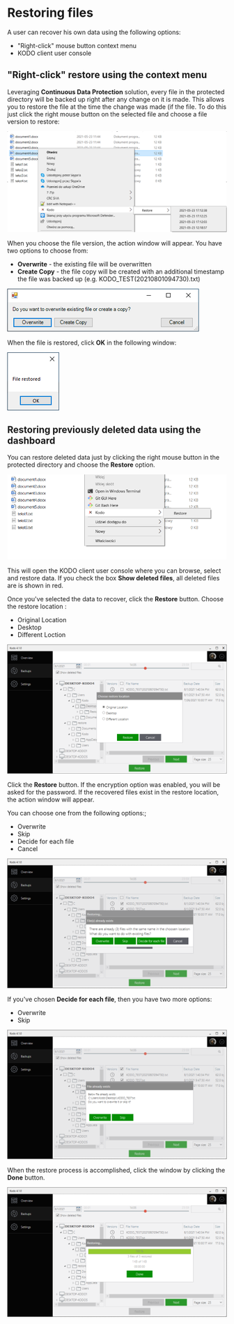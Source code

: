 # Restoring files

A user can recover his own data using the following options:

* "Right-click" mouse button context menu
* KODO client user console

## "Right-click" restore using the context menu

Leveraging **Continuous Data Protection** solution, every file in the protected directory will be backed up right after any change on it is made. This allows you to restore the file at the time the change was made \(if the file. To do this just click the right mouse button on the selected file and choose a file version to restore:

![](../../.gitbook/assets/rmbrestore1.PNG)

When you choose the file version, the action window will appear. You have two options to choose from:

* **Overwrite** - the existing file will be overwritten
* **Create Copy** - the file copy will be created with an additional timestamp the file was backed up \(e.g. KODO\_TEST\(20210801094730\).txt\) 

![](../../.gitbook/assets/image%20%28107%29.png)

When the file is restored, click **OK** in the following window:

![](../../.gitbook/assets/image%20%28111%29.png)

## Restoring previously deleted data using the dashboard

You can restore deleted data just by clicking the right mouse button in the protected directory and choose the **Restore** option.

![](../../.gitbook/assets/rmbrestore2.PNG)

This will open the KODO client user console where you can browse, select and restore data. If you check the box **Show deleted files**, all deleted files are is shown in red. 

Once you've selected the data to recover, click the **Restore** button. Choose the restore location :

* Original Location
* Desktop
* Different Loction

![](../../.gitbook/assets/image%20%28110%29.png)

Click the **Restore** button. If the encryption option was enabled, you will be asked for the password. If the recovered files exist in the restore location, the action window will appear.

You can choose one from the following options:;

* Overwrite
* Skip
* Decide for each file
* Cancel

![](../../.gitbook/assets/image%20%28101%29.png)

If you've chosen **Decide for each file**,  then you have two more options:

* Overwrite
* Skip

![](../../.gitbook/assets/image%20%28103%29.png)

When the restore process is accomplished, click the window by clicking the **Done** button.

![](../../.gitbook/assets/image%20%28118%29.png)


